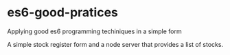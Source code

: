 # es6-good-pratices
Applying good es6 programming techiniques in a simple form

A simple stock register form and a node server that provides a list of stocks.
